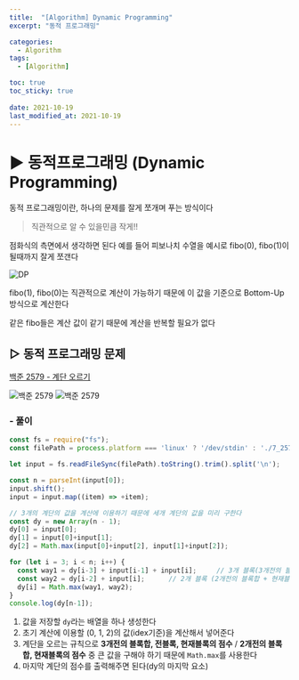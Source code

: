 ```yaml
---
title:  "[Algorithm] Dynamic Programming"
excerpt: "동적 프로그래밍"

categories:
  - Algorithm
tags:
  - [Algorithm]

toc: true
toc_sticky: true
 
date: 2021-10-19
last_modified_at: 2021-10-19
---
```


# ▶️ 동적프로그래밍 (Dynamic Programming)

동적 프로그래밍이란, 하나의 문제를 잘게 쪼개며 푸는 방식이다

> 직관적으로 알 수 있을민큼 작게!!

점화식의 측면에서 생각하면 된다 예를 들어 피보나치 수열을 예시로 fibo(0), fibo(1)이 될때까지 잘게 쪼갠다

![DP](../../imgs/dp.png)

fibo(1), fibo(0)는 직관적으로 계산이 가능하기 때문에 이 값을 기준으로 Bottom-Up 방식으로 계산한다

같은 fibo들은 계산 값이 같기 때문에 계산을 반복할 필요가 없다

## ▷ 동적 프로그래밍 문제

[백준 2579 - 계단 오르기](https://www.acmicpc.net/problem/2579)

![백준 2579](../../imgs/beakjoon2579_1.png)
![백준 2579](../../imgs/beakjoon2579_2.png)


<h3>- 풀이</h3>

```js
const fs = require("fs");
const filePath = process.platform === 'linux' ? '/dev/stdin' : './7_2579.txt';

let input = fs.readFileSync(filePath).toString().trim().split('\n');

const n = parseInt(input[0]);
input.shift();
input = input.map((item) => +item);

// 3개의 계단의 값을 계산에 이용하기 때문에 세개 계단의 값을 미리 구한다
const dy = new Array(n - 1);
dy[0] = input[0];   
dy[1] = input[0]+input[1];
dy[2] = Math.max(input[0]+input[2], input[1]+input[2]);

for (let i = 3; i < n; i++) {
  const way1 = dy[i-3] + input[i-1] + input[i];     // 3개 블록(3개전의 블록합 + 전블록 + 현재블록)
  const way2 = dy[i-2] + input[i];      // 2개 블록 (2개전의 블록합 + 현재블록)
  dy[i] = Math.max(way1, way2);
}
console.log(dy[n-1]);
```

1. 값을 저장할 `dy`라는 배열을 하나 생성한다
2. 초기 계산에 이용할 (0, 1, 2)의 값(idex기준)을 계산해서 넣어준다
3. 계단을 오르는 규칙으로 **3개전의 블록합, 전블록, 현재블록의 점수** / **2개전의 블록합, 현재블록의 점수** 중 큰 값을 구해야 하기 때문에 `Math.max`를 사용한다
4. 마지막 계단의 점수를 출력해주면 된다(dy의 마지막 요소)






